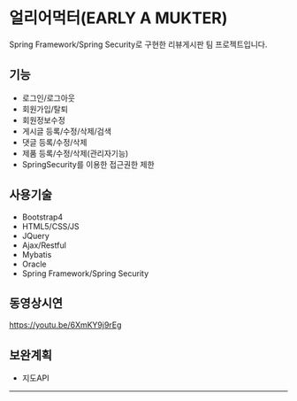 # 얼리어먹터(EARLY A MUKTER)

Spring Framework/Spring Security로 구현한 리뷰게시판 팀 프로젝트입니다.

 기능
------------------
* 로그인/로그아웃
* 회원가입/탈퇴
* 회원정보수정
* 게시글 등록/수정/삭제/검색
* 댓글 등록/수정/삭제
* 제품 등록/수정/삭제(관리자기능)
* SpringSecurity를 이용한 접근권한 제한

 사용기술
------------------
* Bootstrap4
* HTML5/CSS/JS
* JQuery
* Ajax/Restful
* Mybatis
* Oracle
* Spring Framework/Spring Security
 
 동영상시연
------------------
https://youtu.be/6XmKY9j9rEg

 보완계획
------------------
* 지도API 
<hr/>
